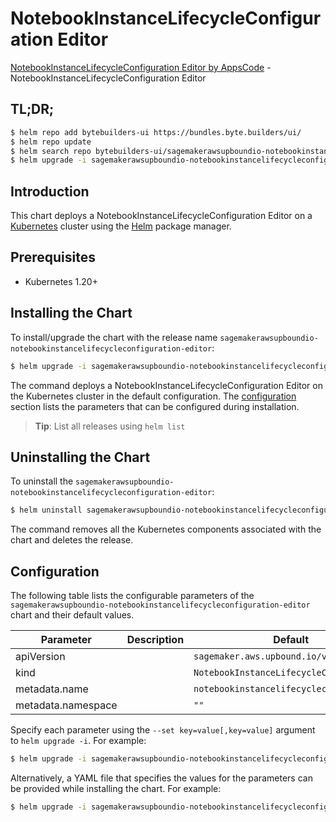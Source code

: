 # NotebookInstanceLifecycleConfiguration Editor

[NotebookInstanceLifecycleConfiguration Editor by AppsCode](https://byte.builders) - NotebookInstanceLifecycleConfiguration Editor

## TL;DR;

```bash
$ helm repo add bytebuilders-ui https://bundles.byte.builders/ui/
$ helm repo update
$ helm search repo bytebuilders-ui/sagemakerawsupboundio-notebookinstancelifecycleconfiguration-editor --version=v0.4.18
$ helm upgrade -i sagemakerawsupboundio-notebookinstancelifecycleconfiguration-editor bytebuilders-ui/sagemakerawsupboundio-notebookinstancelifecycleconfiguration-editor -n default --create-namespace --version=v0.4.18
```

## Introduction

This chart deploys a NotebookInstanceLifecycleConfiguration Editor on a [Kubernetes](http://kubernetes.io) cluster using the [Helm](https://helm.sh) package manager.

## Prerequisites

- Kubernetes 1.20+

## Installing the Chart

To install/upgrade the chart with the release name `sagemakerawsupboundio-notebookinstancelifecycleconfiguration-editor`:

```bash
$ helm upgrade -i sagemakerawsupboundio-notebookinstancelifecycleconfiguration-editor bytebuilders-ui/sagemakerawsupboundio-notebookinstancelifecycleconfiguration-editor -n default --create-namespace --version=v0.4.18
```

The command deploys a NotebookInstanceLifecycleConfiguration Editor on the Kubernetes cluster in the default configuration. The [configuration](#configuration) section lists the parameters that can be configured during installation.

> **Tip**: List all releases using `helm list`

## Uninstalling the Chart

To uninstall the `sagemakerawsupboundio-notebookinstancelifecycleconfiguration-editor`:

```bash
$ helm uninstall sagemakerawsupboundio-notebookinstancelifecycleconfiguration-editor -n default
```

The command removes all the Kubernetes components associated with the chart and deletes the release.

## Configuration

The following table lists the configurable parameters of the `sagemakerawsupboundio-notebookinstancelifecycleconfiguration-editor` chart and their default values.

|     Parameter      | Description |                       Default                       |
|--------------------|-------------|-----------------------------------------------------|
| apiVersion         |             | <code>sagemaker.aws.upbound.io/v1beta1</code>       |
| kind               |             | <code>NotebookInstanceLifecycleConfiguration</code> |
| metadata.name      |             | <code>notebookinstancelifecycleconfiguration</code> |
| metadata.namespace |             | <code>""</code>                                     |


Specify each parameter using the `--set key=value[,key=value]` argument to `helm upgrade -i`. For example:

```bash
$ helm upgrade -i sagemakerawsupboundio-notebookinstancelifecycleconfiguration-editor bytebuilders-ui/sagemakerawsupboundio-notebookinstancelifecycleconfiguration-editor -n default --create-namespace --version=v0.4.18 --set apiVersion=sagemaker.aws.upbound.io/v1beta1
```

Alternatively, a YAML file that specifies the values for the parameters can be provided while
installing the chart. For example:

```bash
$ helm upgrade -i sagemakerawsupboundio-notebookinstancelifecycleconfiguration-editor bytebuilders-ui/sagemakerawsupboundio-notebookinstancelifecycleconfiguration-editor -n default --create-namespace --version=v0.4.18 --values values.yaml
```
